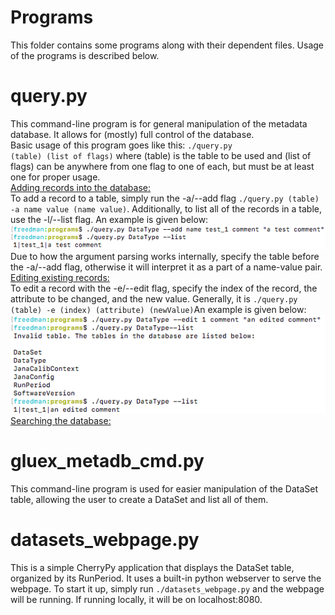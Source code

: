 # Programs
This folder contains some programs along with their dependent files. Usage of the programs is described below.

# query.py
This command-line program is for general manipulation of the metadata database. It allows for (mostly) full control of the database.
<br />Basic usage of this program goes like this: <code>./query.py (table) (list of flags)</code> where (table) is the table to be 
used and (list of flags) can be anywhere from one flag to one of each, but must be at least one for proper usage.
<br /><u>Adding records into the database:</u><br />To add a record to a table, simply run the -a/--add flag <code>./query.py (table) -a name value (name value)</code>.
Additionally, to list all of the records in a table, use the -l/--list flag. An example is given below:<img src="../imgs/add.png" /><br />
Due to how the argument parsing works internally, specify the table before the -a/--add flag, otherwise it will interpret it as a part of a name-value pair.
<br /><u>Editing existing records:</u><br />To edit a record with the -e/--edit flag, specify the index of the record, the attribute to be changed, and the new value.
Generally, it is <code>./query.py (table) -e (index) (attribute) (newValue)</code>An example is given below:<img src="../imgs/edit.png" />
<br /><u>Searching the database:</u><br />

# gluex_metadb_cmd.py
This command-line program is used for easier manipulation of the DataSet table, allowing the user to create a DataSet and list all of them.

# datasets_webpage.py
This is a simple CherryPy application that displays the DataSet table, organized by its RunPeriod. It uses a built-in python webserver to serve the webpage.
To start it up, simply run <code>./datasets_webpage.py</code> and the webpage will be running. If running locally, it will be on localhost:8080.
